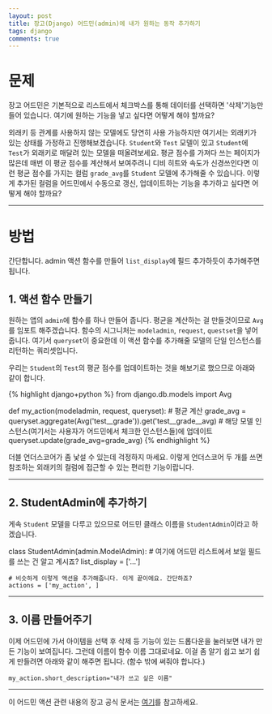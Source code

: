 ```yaml
---
layout: post
title: 장고(Django) 어드민(admin)에 내가 원하는 동작 추가하기
tags: django
comments: true
---
```


# 문제

장고 어드민은 기본적으로 리스트에서 체크박스를 통해 데이터를 선택하면 '삭제'기능만 들어 있습니다. 여기에 원하는 기능을 넣고 싶다면 어떻게 해야 할까요?   

외래키 등 관계를 사용하지 않는 모델에도 당연히 사용 가능하지만 여기서는 외래키가 있는 상태를 가정하고 진행해보겠습니다. `Student`와 `Test` 모델이 있고 `Student`에 `Test`가 외래키로 매달려 있는 모델을 떠올려보세요. 평균 점수를 가져다 쓰는 페이지가 많은데 매번 이 평균 점수를 계산해서 보여주려니 디비 히트와 속도가 신경쓰인다면 이런 평균 점수를 가지는 컬럼 `grade_avg`를 `Student` 모델에 추가해줄 수 있습니다. 이렇게 추가된 컬럼을 어드민에서 수동으로 갱신, 업데이트하는 기능을 추가하고 싶다면 어떻게 해야 할까요?  

---

# 방법
간단합니다. admin 액션 함수를 만들어 `list_display`에 필드 추가하듯이 추가해주면 됩니다.  

## 1. 액션 함수 만들기
원하는 앱의 `admin`에 함수를 하나 만들어 줍니다. 평균을 계산하는 걸 만들것이므로 `Avg`를 임포트 해주겠습니다. 함수의 시그니처는 `modeladmin`, `request`, `questset`을 넣어줍니다. 여기서 `queryset`이 중요한데 이 액션 함수를 추가해줄 모델의 단일 인스턴스를 리턴하는 쿼리셋입니다.  

우리는 `Student`의 `Test`의 평균 점수를 업데이트하는 것을 해보기로 했으므로 아래와 같이 합니다.  

{% highlight django+python %}
from django.db.models import Avg


def my_action(modeladmin, request, queryset):
    # 평균 계산
    grade_avg = queryset.aggregate(Avg('test__grade')).get('test__grade__avg)
    # 해당 모델 인스턴스(여기서는 사용자가 어드민에서 체크한 인스턴스들)에 업데이트
    queryset.update(grade_avg=grade_avg)
{% endhighlight %}

더블 언더스코어가 좀 낯설 수 있는데 걱정하지 마세요. 이렇게 언더스코어 두 개를 쓰면 참조하는 외래키의 컬럼에 접근할 수 있는 편리한 기능이랍니다.  

---

## 2. StudentAdmin에 추가하기
게속 `Student` 모델을 다루고 있으므로 어드민 클래스 이름을 `StudentAdmin`이라고 하겠습니다.  

class StudentAdmin(admin.ModelAdmin):
    # 여기에 어드민 리스트에서 보일 필드를 쓰는 건 알고 계시죠?
    list_display = ['...'] 

    # 비슷하게 이렇게 액션을 추가해줍니다. 이게 끝이에요. 간단하죠?
    actions = ['my_action', ]

---

## 3. 이름 만들어주기
이제 어드민에 가서 아이템을 선택 후 삭제 등 기능이 있는 드롭다운을 눌러보면 내가 만든 기능이 보여집니다. 그런데 이름이 함수 이름 그대로네요. 이걸 좀 알기 쉽고 보기 쉽게 만들려면 아래와 같이 해주면 됩니다. (함수 밖에 써줘야 합니다.)  

`my_action.short_description="내가 쓰고 싶은 이름"`  

---

이 어드민 액션 관련 내용의 장고 공식 문서는 [여기](https://docs.djangoproject.com/ko/3.1/ref/contrib/admin/actions/)를 참고하세요.  


